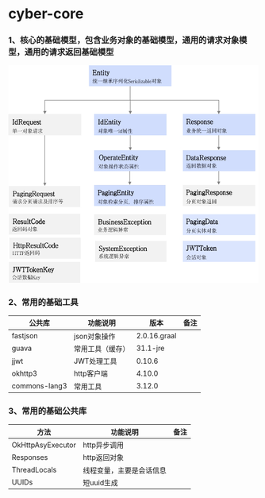 # cyber-core



### 1、核心的基础模型，包含业务对象的基础模型，通用的请求对象模型，通用的请求返回基础模型

![image-20230428151423376](images/image-20230428151423376.png)



### 2、常用的基础工具

| **公共库**    | **功能说明**     | **版本**     | **备注** |
| ------------- | ---------------- | ------------ | -------- |
| fastjson      | json对象操作     | 2.0.16.graal |          |
| guava         | 常用工具（缓存） | 31.1-jre     |          |
| jjwt          | JWT处理工具      | 0.10.6       |          |
| okhttp3       | http客户端       | 4.10.0       |          |
| commons-lang3 | 常用工具         | 3.12.0       |          |



### 3、常用的基础公共库

| **方法**          | **功能说明**             | **备注** |
| ----------------- | ------------------------ | -------- |
| OkHttpAsyExecutor | http异步调用             |          |
| Responses         | http返回对象             |          |
| ThreadLocals      | 线程变量，主要是会话信息 |          |
| UUIDs             | 短uuid生成               |          |
